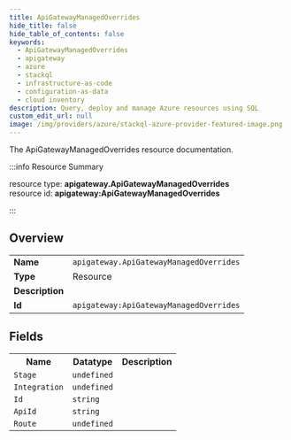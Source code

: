 ```yaml
---
title: ApiGatewayManagedOverrides
hide_title: false
hide_table_of_contents: false
keywords:
  - ApiGatewayManagedOverrides
  - apigateway
  - azure
  - stackql
  - infrastructure-as-code
  - configuration-as-data
  - cloud inventory
description: Query, deploy and manage Azure resources using SQL
custom_edit_url: null
image: /img/providers/azure/stackql-azure-provider-featured-image.png
---
```

The ApiGatewayManagedOverrides resource documentation.

:::info Resource Summary

<div class="row">
<div class="providerDocColumn">
<span>resource type:&nbsp;<b>apigateway.ApiGatewayManagedOverrides</b></span><br />
<span>resource id:&nbsp;<b>apigateway:ApiGatewayManagedOverrides</b></span><br />
</div>
</div>

:::

## Overview
<table><tbody>
<tr><td><b>Name</b></td><td><code>apigateway.ApiGatewayManagedOverrides</code></td></tr>
<tr><td><b>Type</b></td><td>Resource</td></tr>
<tr><td><b>Description</b></td><td></td></tr>
<tr><td><b>Id</b></td><td><code>apigateway:ApiGatewayManagedOverrides</code></td></tr>
</tbody></table>

## Fields
<table><tbody>
<tr><th>Name</th><th>Datatype</th><th>Description</th></tr>
<tr><td><code>Stage</code></td><td><code>undefined</code></td><td></td></tr><tr><td><code>Integration</code></td><td><code>undefined</code></td><td></td></tr><tr><td><code>Id</code></td><td><code>string</code></td><td></td></tr><tr><td><code>ApiId</code></td><td><code>string</code></td><td></td></tr><tr><td><code>Route</code></td><td><code>undefined</code></td><td></td></tr>
</tbody></table>